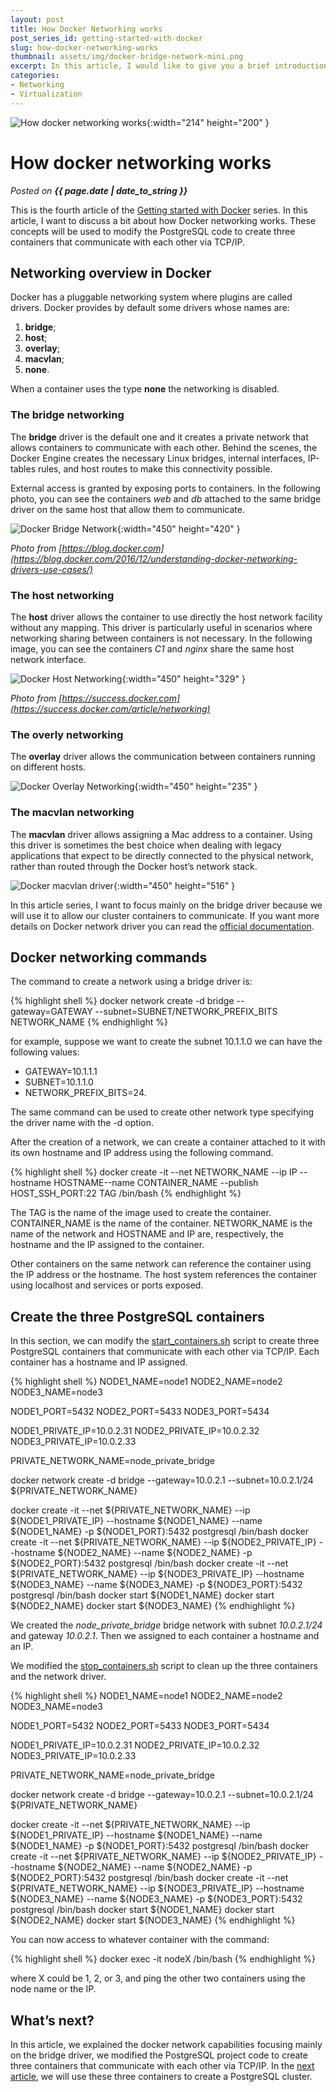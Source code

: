 ```yaml
---
layout: post
title: How Docker Networking works
post_series_id: getting-started-with-docker
slug: how-docker-networking-works
thumbnail: assets/img/docker-bridge-network-mini.png
excerpt: In this article, I would like to give you a brief introduction to Kubernetes and how to deploy applications on it.
categories:
- Networking
- Virtualization
---
```


![How docker networking works](assets/img/docker-bridge-network-mini.png){:width="214" height="200" }

# How docker networking works
_Posted on **{{ page.date | date_to_string }}**_

This is the fourth article of the [Getting started with Docker](getting-started-with-docker) series. In this article, I want to discuss a bit about how Docker networking works. These concepts will be used to modify the PostgreSQL code to create three containers that communicate with each other via TCP/IP.

## Networking overview in Docker

Docker has a pluggable networking system where plugins are called drivers. Docker provides by default some drivers whose names are:

1.  **bridge**;
2.  **host**;
3.  **overlay**;
4.  **macvlan**;
5.  **none**.

When a container uses the type **none** the networking is disabled.

### The bridge networking

The **bridge** driver is the default one and it creates a private network that allows containers to communicate with each other. Behind the scenes, the Docker Engine creates the necessary Linux bridges, internal interfaces, IP-tables rules, and host routes to make this connectivity possible.

External access is granted by exposing ports to containers. In the following photo, you can see the containers _web_ and _db_ attached to the same bridge driver on the same host that allow them to communicate.

![Docker Bridge Network](assets/img/docker-bridge-network.png){:width="450" height="420" }

_Photo from [https://blog.docker.com](https://blog.docker.com/2016/12/understanding-docker-networking-drivers-use-cases/)_

### The host networking

The **host** driver allows the container to use directly the host network facility without any mapping. This driver is particularly useful in scenarios where networking sharing between containers is not necessary. In the following image, you can see the containers _C1_ and _nginx_ share the same host network interface.

![Docker Host Networking](assets/img/docker-host-networking.png){:width="450" height="329" }

_Photo from [https://success.docker.com](https://success.docker.com/article/networking)_

### The overly networking

The **overlay** driver allows the communication between containers running on different hosts.

![Docker Overlay Networking](assets/img/docker-overlay-networking.png){:width="450" height="235" }

### The macvlan networking

The **macvlan** driver allows assigning a Mac address to a container. Using this driver is sometimes the best choice when dealing with legacy applications that expect to be directly connected to the physical network, rather than routed through the Docker host’s network stack.

![Docker macvlan driver](assets/img/docker-macvlan.png){:width="450" height="516" }

In this article series, I want to focus mainly on the bridge driver because we will use it to allow our cluster containers to communicate. If you want more details on Docker network driver you can read the [official documentation](https://docs.docker.com/network/).

## Docker networking commands

The command to create a network using a bridge driver is:

{% highlight shell %}
docker network create -d bridge --gateway=GATEWAY --subnet=SUBNET/NETWORK_PREFIX_BITS NETWORK_NAME
{% endhighlight %}

for example, suppose we want to create the subnet 10.1.1.0 we can have the following values:

-   GATEWAY=10.1.1.1
-   SUBNET=10.1.1.0
-   NETWORK\_PREFIX\_BITS=24.

The same command can be used to create other network type specifying the driver name with the -d option.

After the creation of a network, we can create a container attached to it with its own hostname and IP address using the following command.

{% highlight shell %}
docker create -it --net NETWORK_NAME --ip IP --hostname HOSTNAME--name CONTAINER_NAME --publish HOST_SSH_PORT:22 TAG /bin/bash
{% endhighlight %}

The TAG is the name of the image used to create the container. CONTAINER\_NAME is the name of the container. NETWORK\_NAME is the name of the network and HOSTNAME and IP are, respectively, the hostname and the IP assigned to the container.

Other containers on the same network can reference the container using the IP address or the hostname. The host system references the container using localhost and services or ports exposed.

## Create the three PostgreSQL containers

In this section, we can modify the [start\_containers.sh](https://github.com/sasadangelo/docker-tutorials/blob/master/postgresql-network/start_containers.sh) script to create three PostgreSQL containers that communicate with each other via TCP/IP. Each container has a hostname and IP assigned.

{% highlight shell %}
NODE1_NAME=node1
NODE2_NAME=node2
NODE3_NAME=node3

NODE1_PORT=5432
NODE2_PORT=5433
NODE3_PORT=5434

NODE1_PRIVATE_IP=10.0.2.31
NODE2_PRIVATE_IP=10.0.2.32
NODE3_PRIVATE_IP=10.0.2.33

PRIVATE_NETWORK_NAME=node_private_bridge

docker network create -d bridge --gateway=10.0.2.1 --subnet=10.0.2.1/24 ${PRIVATE_NETWORK_NAME}

docker create -it --net ${PRIVATE_NETWORK_NAME} --ip ${NODE1_PRIVATE_IP} --hostname ${NODE1_NAME} --name ${NODE1_NAME} -p ${NODE1_PORT}:5432 postgresql /bin/bash
docker create -it --net ${PRIVATE_NETWORK_NAME} --ip ${NODE2_PRIVATE_IP} --hostname ${NODE2_NAME} --name ${NODE2_NAME} -p ${NODE2_PORT}:5432 postgresql /bin/bash
docker create -it --net ${PRIVATE_NETWORK_NAME} --ip ${NODE3_PRIVATE_IP} --hostname ${NODE3_NAME} --name ${NODE3_NAME} -p ${NODE3_PORT}:5432 postgresql /bin/bash
docker start ${NODE1_NAME}
docker start ${NODE2_NAME}
docker start ${NODE3_NAME}
{% endhighlight %}

We created the _node\_private\_bridge_ bridge network with subnet _10.0.2.1/24_ and gateway _10.0.2.1_. Then we assigned to each container a hostname and an IP.

We modified the [stop\_containers.sh](https://github.com/sasadangelo/docker-tutorials/blob/master/postgresql-network/stop_containers.sh) script to clean up the three containers and the network driver.

{% highlight shell %}
NODE1_NAME=node1
NODE2_NAME=node2
NODE3_NAME=node3

NODE1_PORT=5432
NODE2_PORT=5433
NODE3_PORT=5434

NODE1_PRIVATE_IP=10.0.2.31
NODE2_PRIVATE_IP=10.0.2.32
NODE3_PRIVATE_IP=10.0.2.33

PRIVATE_NETWORK_NAME=node_private_bridge

docker network create -d bridge --gateway=10.0.2.1 --subnet=10.0.2.1/24 ${PRIVATE_NETWORK_NAME}

docker create -it --net ${PRIVATE_NETWORK_NAME} --ip ${NODE1_PRIVATE_IP} --hostname ${NODE1_NAME} --name ${NODE1_NAME} -p ${NODE1_PORT}:5432 postgresql /bin/bash
docker create -it --net ${PRIVATE_NETWORK_NAME} --ip ${NODE2_PRIVATE_IP} --hostname ${NODE2_NAME} --name ${NODE2_NAME} -p ${NODE2_PORT}:5432 postgresql /bin/bash
docker create -it --net ${PRIVATE_NETWORK_NAME} --ip ${NODE3_PRIVATE_IP} --hostname ${NODE3_NAME} --name ${NODE3_NAME} -p ${NODE3_PORT}:5432 postgresql /bin/bash
docker start ${NODE1_NAME}
docker start ${NODE2_NAME}
docker start ${NODE3_NAME}
{% endhighlight %}

You can now access to whatever container with the command:

{% highlight shell %}
docker exec -it nodeX /bin/bash
{% endhighlight %}

where X could be 1, 2, or 3, and ping the other two containers using the node name or the IP.

## What’s next?

In this article, we explained the docker network capabilities focusing mainly on the bridge driver, we modified the PostgreSQL project code to create three containers that communicate with each other via TCP/IP. In the [next article](install-postgresql-cluster-docker), we will use these three containers to create a PostgreSQL cluster.